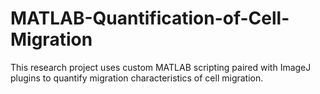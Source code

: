 # MATLAB-Quantification-of-Cell-Migration
This research project uses custom MATLAB scripting paired with ImageJ plugins to quantify migration characteristics of cell migration.
